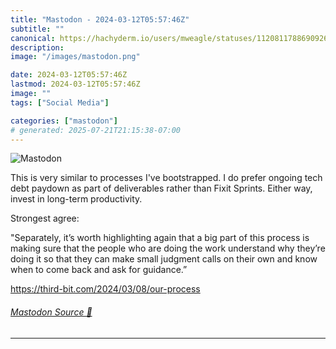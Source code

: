 ```yaml
---
title: "Mastodon - 2024-03-12T05:57:46Z"
subtitle: ""
canonical: https://hachyderm.io/users/mweagle/statuses/112081178869092669
description:
image: "/images/mastodon.png"

date: 2024-03-12T05:57:46Z
lastmod: 2024-03-12T05:57:46Z
image: ""
tags: ["Social Media"]

categories: ["mastodon"]
# generated: 2025-07-21T21:15:38-07:00
---
```

![Mastodon](/images/mastodon.png)

<p>This is very similar to processes I&#39;ve bootstrapped. I do prefer ongoing tech debt paydown as part of deliverables rather than Fixit Sprints. Either way, invest in long-term productivity. </p><p>Strongest agree: </p><p>&quot;Separately, it’s worth highlighting again that a big part of this process is making sure that the people who are doing the work understand why they’re doing it so that they can make small judgment calls on their own and know when to come back and ask for guidance.”</p><p><a href="https://third-bit.com/2024/03/08/our-process" target="_blank" rel="nofollow noopener noreferrer" translate="no"><span class="invisible">https://</span><span class="ellipsis">third-bit.com/2024/03/08/our-p</span><span class="invisible">rocess</span></a></p>


###### [Mastodon Source 🐘](https://hachyderm.io/@mweagle/112081178869092669)

___
